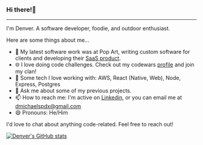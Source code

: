 ### Hi there!👋

---

I'm Denver. A software developer, foodie, and outdoor enthusiast. 

Here are some things about me...

- 🔭 My latest software work was at Pop Art, writing custom software for clients and developing their [SaaS product](https://www.bamsales.io/).
- 🌐 I love doing code challenges. Check out my codewars [profile](https://www.codewars.com/users/denvermccarthy) and join my clan!
- 🌱 Some tech I love working with: AWS, React (Native, Web), Node, Express, Postgres
- 💬 Ask me about some of my previous projects.
- 📫 How to reach me: I'm active on [Linkedin](https://www.linkedin.com/in/denvermccarthy/), or you can email me at dmichaelspdx@gmail.com
- 😄 Pronouns: He/Him

I'd love to chat about anything code-related. Feel free to reach out!

[![Denver's GitHub stats](https://github-readme-stats.vercel.app/api?username=denvermccarthy&theme=dark&hide=stars)](https://github.com/anuraghazra/github-readme-stats)
